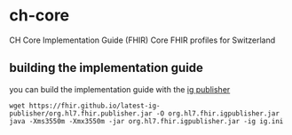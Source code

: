 # ch-core
CH Core Implementation Guide (FHIR)
Core FHIR profiles for Switzerland

## building the implementation guide

you can build the implementation guide with the [ig publisher](https://confluence.hl7.org/display/FHIR/IG+Publisher+Documentation)

```
wget https://fhir.github.io/latest-ig-publisher/org.hl7.fhir.publisher.jar -O org.hl7.fhir.igpublisher.jar
java -Xms3550m -Xmx3550m -jar org.hl7.fhir.igpublisher.jar -ig ig.ini
```
